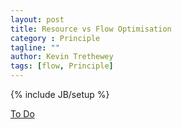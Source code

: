 ```yaml
---
layout: post
title: Resource vs Flow Optimisation
category : Principle
tagline: ""
author: Kevin Trethewey
tags: [flow, Principle]
---
```

{% include JB/setup %}

[To Do](/Explanation/TODO)
